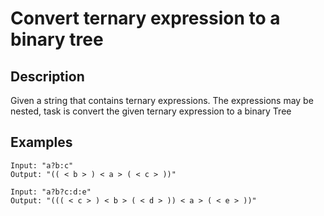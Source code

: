 # Convert ternary expression to a binary tree

## Description

Given a string that contains ternary expressions. The expressions may be nested, task is convert the given ternary expression to a binary Tree

## Examples

```
Input: "a?b:c"
Output: "(( < b > ) < a > ( < c > ))"

Input: "a?b?c:d:e"
Output: "((( < c > ) < b > ( < d > )) < a > ( < e > ))"
```
